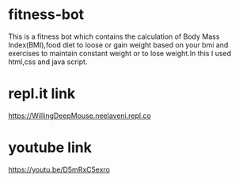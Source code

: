 # fitness-bot
This is a fitness bot which contains the calculation of Body Mass Index(BMI),food diet to loose or gain weight based on your bmi and exercises to maintain constant weight or to lose weight.In this I used html,css and java script.

# repl.it link
https://WillingDeepMouse.neelaveni.repl.co

# youtube link
https://youtu.be/D5mRxC5exro
